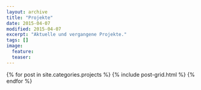 ```yaml
---
layout: archive
title: "Projekte"
date: 2015-04-07
modified: 2015-04-07
excerpt: "Aktuelle und vergangene Projekte."
tags: []
image:
  feature:
  teaser:
---
```


<div class="tiles">
{% for post in site.categories.projects %}
  {% include post-grid.html %}
{% endfor %}
</div><!-- /.tiles -->
